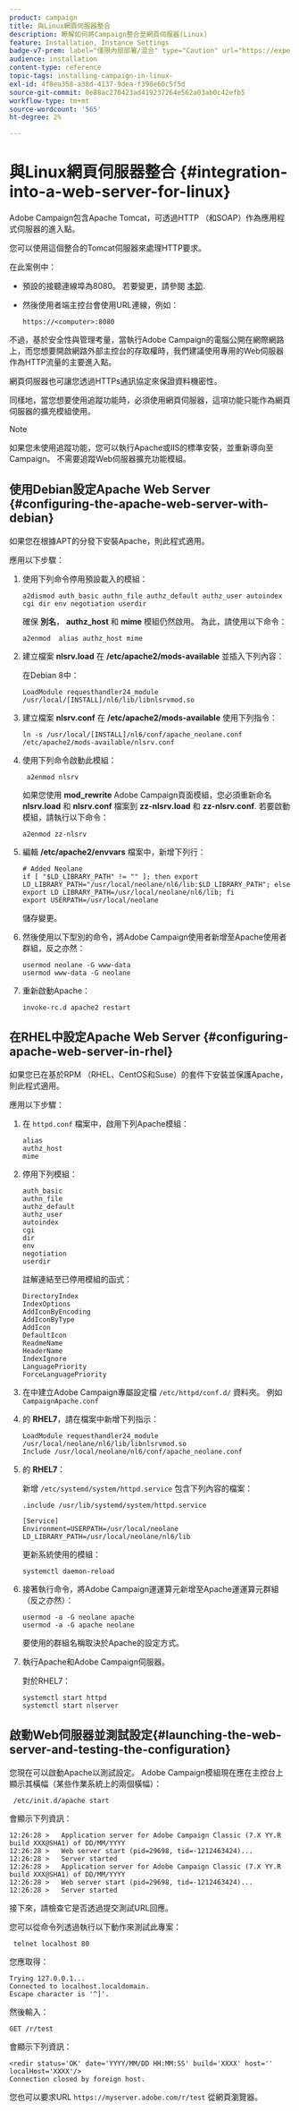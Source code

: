 ```yaml
---
product: campaign
title: 與Linux網頁伺服器整合
description: 瞭解如何將Campaign整合至網頁伺服器(Linux)
feature: Installation, Instance Settings
badge-v7-prem: label="僅限內部部署/混合" type="Caution" url="https://experienceleague.adobe.com/docs/campaign-classic/using/installing-campaign-classic/architecture-and-hosting-models/hosting-models-lp/hosting-models.html?lang=zh-Hant" tooltip="僅適用於內部部署和混合部署"
audience: installation
content-type: reference
topic-tags: installing-campaign-in-linux-
exl-id: 4f8ea358-a38d-4137-9dea-f398e60c5f5d
source-git-commit: 0e88ac270423ad419237264e562a03ab0c42efb5
workflow-type: tm+mt
source-wordcount: '565'
ht-degree: 2%

---
```


# 與Linux網頁伺服器整合 {#integration-into-a-web-server-for-linux}


Adobe Campaign包含Apache Tomcat，可透過HTTP （和SOAP）作為應用程式伺服器的進入點。

您可以使用這個整合的Tomcat伺服器來處理HTTP要求。

在此案例中：

* 預設的接聽連線埠為8080。 若要變更，請參閱 [本節](configure-tomcat.md).
* 然後使用者端主控台會使用URL連線，例如：

  ```
  https://<computer>:8080
  ```

不過，基於安全性與管理考量，當執行Adobe Campaign的電腦公開在網際網路上，而您想要開啟網路外部主控台的存取權時，我們建議使用專用的Web伺服器作為HTTP流量的主要進入點。

網頁伺服器也可讓您透過HTTPs通訊協定來保證資料機密性。

同樣地，當您想要使用追蹤功能時，必須使用網頁伺服器，這項功能只能作為網頁伺服器的擴充模組使用。

>[!NOTE]
>
>如果您未使用追蹤功能，您可以執行Apache或IIS的標準安裝，並重新導向至Campaign。 不需要追蹤Web伺服器擴充功能模組。

## 使用Debian設定Apache Web Server {#configuring-the-apache-web-server-with-debian}

如果您在根據APT的分發下安裝Apache，則此程式適用。

應用以下步驟：

1. 使用下列命令停用預設載入的模組：

   ```
   a2dismod auth_basic authn_file authz_default authz_user autoindex cgi dir env negotiation userdir
   ```

   確保 **別名**， **authz_host** 和 **mime** 模組仍然啟用。 為此，請使用以下命令：

   ```
   a2enmod  alias authz_host mime
   ```

1. 建立檔案 **nlsrv.load** 在 **/etc/apache2/mods-available** 並插入下列內容：

   在Debian 8中：

   ```
   LoadModule requesthandler24_module /usr/local/[INSTALL]/nl6/lib/libnlsrvmod.so
   ```

1. 建立檔案 **nlsrv.conf** 在 **/etc/apache2/mods-available** 使用下列指令：

   ```
   ln -s /usr/local/[INSTALL]/nl6/conf/apache_neolane.conf /etc/apache2/mods-available/nlsrv.conf
   ```

1. 使用下列命令啟動此模組：

   ```
    a2enmod nlsrv
   ```

   如果您使用 **mod_rewrite** Adobe Campaign頁面模組，您必須重新命名 **nlsrv.load** 和 **nlsrv.conf** 檔案到 **zz-nlsrv.load** 和 **zz-nlsrv.conf**. 若要啟動模組，請執行以下命令：

   ```
   a2enmod zz-nlsrv
   ```

1. 編輯 **/etc/apache2/envvars** 檔案中，新增下列行：

   ```
   # Added Neolane
   if [ "$LD_LIBRARY_PATH" != "" ]; then export LD_LIBRARY_PATH="/usr/local/neolane/nl6/lib:$LD_LIBRARY_PATH"; else export LD_LIBRARY_PATH=/usr/local/neolane/nl6/lib; fi
   export USERPATH=/usr/local/neolane
   ```

   儲存變更。

1. 然後使用以下型別的命令，將Adobe Campaign使用者新增至Apache使用者群組，反之亦然：

   ```
   usermod neolane -G www-data
   usermod www-data -G neolane
   ```

1. 重新啟動Apache：

   ```
   invoke-rc.d apache2 restart
   ```

## 在RHEL中設定Apache Web Server {#configuring-apache-web-server-in-rhel}

如果您已在基於RPM （RHEL、CentOS和Suse）的套件下安裝並保護Apache，則此程式適用。

應用以下步驟：

1. 在 `httpd.conf` 檔案中，啟用下列Apache模組：

   ```
   alias
   authz_host
   mime
   ```

1. 停用下列模組：

   ```
   auth_basic
   authn_file
   authz_default
   authz_user
   autoindex
   cgi
   dir
   env
   negotiation
   userdir
   ```

   註解連結至已停用模組的函式：

   ```
   DirectoryIndex
   IndexOptions    
   AddIconByEncoding    
   AddIconByType    
   AddIcon    
   DefaultIcon    
   ReadmeName    
   HeaderName    
   IndexIgnore    
   LanguagePriority    
   ForceLanguagePriority
   ```

1. 在中建立Adobe Campaign專屬設定檔 `/etc/httpd/conf.d/` 資料夾。 例如 `CampaignApache.conf`

1. 的 **RHEL7**，請在檔案中新增下列指示：

   ```
   LoadModule requesthandler24_module /usr/local/neolane/nl6/lib/libnlsrvmod.so
   Include /usr/local/neolane/nl6/conf/apache_neolane.conf
   ```

1. 的 **RHEL7**：

   新增 `/etc/systemd/system/httpd.service` 包含下列內容的檔案：

   ```
   .include /usr/lib/systemd/system/httpd.service
   
   [Service]
   Environment=USERPATH=/usr/local/neolane LD_LIBRARY_PATH=/usr/local/neolane/nl6/lib
   ```

   更新系統使用的模組：

   ```
   systemctl daemon-reload
   ```

1. 接著執行命令，將Adobe Campaign運運算元新增至Apache運運算元群組（反之亦然）：

   ```
   usermod -a -G neolane apache
   usermod -a -G apache neolane
   ```

   要使用的群組名稱取決於Apache的設定方式。

1. 執行Apache和Adobe Campaign伺服器。

   對於RHEL7：

   ```
   systemctl start httpd
   systemctl start nlserver
   ```

## 啟動Web伺服器並測試設定{#launching-the-web-server-and-testing-the-configuration}

您現在可以啟動Apache以測試設定。 Adobe Campaign模組現在應在主控台上顯示其橫幅（某些作業系統上的兩個橫幅）：

```
 /etc/init.d/apache start
```

會顯示下列資訊：

```
12:26:28 >   Application server for Adobe Campaign Classic (7.X YY.R build XXX@SHA1) of DD/MM/YYYY
12:26:28 >   Web server start (pid=29698, tid=-1212463424)...
12:26:28 >   Server started
12:26:28 >   Application server for Adobe Campaign Classic (7.X YY.R build XXX@SHA1) of DD/MM/YYYY
12:26:28 >   Web server start (pid=29698, tid=-1212463424)...
12:26:28 >   Server started
```

接下來，請檢查它是否透過提交測試URL回應。

您可以從命令列透過執行以下動作來測試此專案：

```
 telnet localhost 80  
```

您應取得：

```
Trying 127.0.0.1...
Connected to localhost.localdomain.
Escape character is '^]'.
```

然後輸入：

```
GET /r/test
```

會顯示下列資訊：

```
<redir status='OK' date='YYYY/MM/DD HH:MM:SS' build='XXXX' host='' localHost='XXXX'/>
Connection closed by foreign host.
```

您也可以要求URL `https://myserver.adobe.com/r/test` 從網頁瀏覽器。
